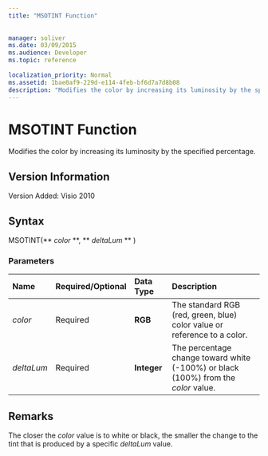 ```yaml
---
title: "MSOTINT Function"
 
 
manager: soliver
ms.date: 03/09/2015
ms.audience: Developer
ms.topic: reference
 
localization_priority: Normal
ms.assetid: 1bae0af9-229d-e114-4feb-bf6d7a7d8b08
description: "Modifies the color by increasing its luminosity by the specified percentage."
---
```


# MSOTINT Function

Modifies the color by increasing its luminosity by the specified percentage.
  
## Version Information

Version Added: Visio 2010 
  
## Syntax

MSOTINT(** *color* **, ** *deltaLum* ** ) 
  
### Parameters

|**Name**|**Required/Optional**|**Data Type**|**Description**|
|:-----|:-----|:-----|:-----|
| _color_ <br/> |Required  <br/> |**RGB** <br/> |The standard RGB (red, green, blue) color value or reference to a color.  <br/> |
| _deltaLum_ <br/> |Required  <br/> |**Integer** <br/> |The percentage change toward white (-100%) or black (100%) from the  _color_ value.  <br/> |
   
## Remarks

The closer the  _color_ value is to white or black, the smaller the change to the tint that is produced by a specific  _deltaLum_ value. 
  

